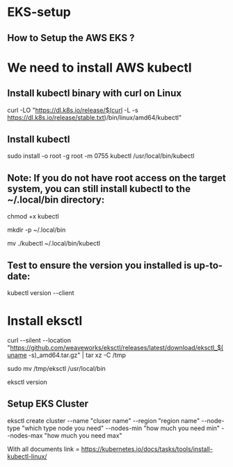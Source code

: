 # EKS-setup
      

## How to Setup the AWS EKS ? 

# We need to install AWS kubectl       

## Install kubectl binary with curl on Linux                  
               
 curl -LO "https://dl.k8s.io/release/$(curl -L -s https://dl.k8s.io/release/stable.txt)/bin/linux/amd64/kubectl"
              
 ## Install kubectl   

 sudo install -o root -g root -m 0755 kubectl /usr/local/bin/kubectl   
   
 ## Note: If you do not have root access on the target system, you can still install kubectl to the ~/.local/bin directory:
      
 chmod +x kubectl 
     
mkdir -p ~/.local/bin      

mv ./kubectl ~/.local/bin/kubectl     


 ## Test to ensure the version you installed is up-to-date:

kubectl version --client
  
# Install eksctl 
curl --silent --location "https://github.com/weaveworks/eksctl/releases/latest/download/eksctl_$(uname -s)_amd64.tar.gz" | tar xz -C /tmp

sudo mv /tmp/eksctl /usr/local/bin

eksctl version
 


##  Setup EKS Cluster
 eksctl create cluster --name "cluser name" --region "region name" --node-type "which type node you need" --nodes-min "how much you need min" --nodes-max "how  much you need max"



  With all documents link = https://kubernetes.io/docs/tasks/tools/install-kubectl-linux/
